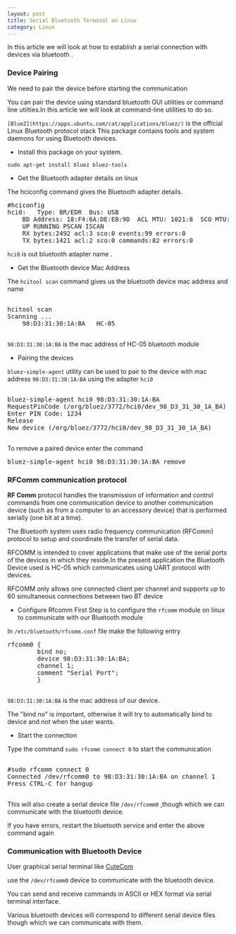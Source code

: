 ```yaml
---
layout: post
title: Serial Bluetooth Terminal on Linux
category: Linux
---
```




In this article we will look at how to establish a serial connection with devices via bluetooth .

### <i class="icon-pencil"></i>Device Pairing

We need to pair the device before starting the communication

You can pair the device using standard bluetooth GUI utilities or command line utilties.In this article we will look at command-line utilities to do so.

`[BlueZ](https://apps.ubuntu.com/cat/applications/bluez/)` is the official Linux Bluetooth protocol stack
This package contains tools and system daemons for using Bluetooth devices.

- Install this package on your system.

```
sudo apt-get install bluez bluez-tools

```

- Get the Bluetooth adapter details on linux

The hciconfig command gives the Bluetooth adapter details.

<pre class="brush:python">
#hciconfig
hci0:	Type: BR/EDR  Bus: USB
	BD Address: 18:F4:6A:DE:EB:9D  ACL MTU: 1021:8  SCO MTU: 64:1
	UP RUNNING PSCAN ISCAN 
	RX bytes:2492 acl:3 sco:0 events:99 errors:0
	TX bytes:1421 acl:2 sco:0 commands:82 errors:0
</pre>

`hci0` is out bluetooth adapter name .


- Get the Bluetooth device Mac Address

The `hcitool scan` command gives us the bluetooth device mac address and name

<pre class="brush:python">

hcitool scan
Scanning ...
	98:D3:31:30:1A:BA	HC-05

</pre>

`98:D3:31:30:1A:BA` is the mac address of HC-05 bluetooth module


- Pairing the devices

`bluez-simple-agent` utility can be used to pair to the device with mac address `98:D3:31:30:1A:BA` using the adapter `hci0`

<pre class="brush:python">

bluez-simple-agent hci0 98:D3:31:30:1A:BA
RequestPinCode (/org/bluez/3772/hci0/dev_98_D3_31_30_1A_BA)
Enter PIN Code: 1234
Release
New device (/org/bluez/3772/hci0/dev_98_D3_31_30_1A_BA)

</pre>

To remove a paired device enter the command
<pre class="brush:python">
bluez-simple-agent hci0 98:D3:31:30:1A:BA remove
</pre>

### <i class="icon-pencil"></i> RFComm communication protocol

**RF Comm** protocol handles the transmission of information and control commands from one communication device to another communication device (such as from a computer to an accessory device) that is performed serially (one bit at a time). 

The Bluetooth system uses radio frequency communication (RFComm) protocol to setup and coordinate the transfer of serial data.

RFCOMM is intended to cover applications that make use of the serial ports of the devices in which they reside.In the present application the Bluetooth Device used is HC-05 which communicates using UART protocol with devices.

RFCOMM only allows one connected client per channel and supports
up to 60 simultaneous connections between two BT device

- Configure Rfcomm
First Step is to configure the `rfcomm` module on linux to communicate with our Bluetooth module 

In `/etc/bluetooth/rfcomm.conf` file make the following entry

<pre class="brush:python">
rfcomm0 {
        bind no;
        device 98:D3:31:30:1A:BA;
        channel 1;
        comment "Serial Port";
        }
        
</pre>

`98:D3:31:30:1A:BA` is the mac address of our device.

The "bind no" is important, otherwise it will try to automatically bind to device and not when the user wants.

- Start the connection

Type the command  `sudo rfcomm connect 0` to start the communication

<pre class="brush:python">

#sudo rfcomm connect 0
Connected /dev/rfcomm0 to 98:D3:31:30:1A:BA on channel 1
Press CTRL-C for hangup

</pre>

This will also create a serial device file `/dev/rfcomm0`  ,though which we can communicate with the bluetooth device. 

If you have errors, restart the bluetooth service and enter the above command again

### <i class="icon-pencil"></i> Communication with Bluetooth Device

User graphical serial terminal like [CuteCom](http://cutecom.sourceforge.net/)

use the `/dev/rfcomm0` device to communicate with the bluetooth device.

You can send and receive commands in ASCII or HEX format via serial terminal interface.

Various bluetooth devices will correspond to different serial device files though which we can communicate with them.
